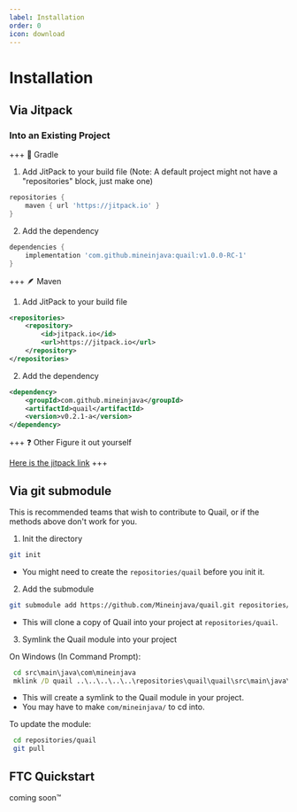 ```yaml
---
label: Installation
order: 0
icon: download
---
```


# Installation

## Via Jitpack

### Into an Existing Project

+++ 🐘 Gradle

1. Add JitPack to your build file (Note: A default project might not have a "repositories" block, just make one)

```gradle
repositories {
    maven { url 'https://jitpack.io' }
}
```

2. Add the dependency

```gradle
dependencies {
    implementation 'com.github.mineinjava:quail:v1.0.0-RC-1'
}
```

+++ 🪶 Maven

1. Add JitPack to your build file

```xml
<repositories>
    <repository>
        <id>jitpack.io</id>
        <url>https://jitpack.io</url>
    </repository>
</repositories>
```

2. Add the dependency

```xml
<dependency>
    <groupId>com.github.mineinjava</groupId>
    <artifactId>quail</artifactId>
    <version>v0.2.1-a</version>
</dependency>
```

+++ ❓ Other
Figure it out yourself

[Here is the jitpack link](https://jitpack.io/#mineinjava/quail)
+++


## Via git submodule
This is recommended teams that wish to contribute to Quail, or if the methods above don't work for you.

1. Init the directory

```bash
git init
```

-  You might need to create the `repositories/quail` before you init it.

2. Add the submodule

```bash
git submodule add https://github.com/Mineinjava/quail.git repositories/quail
```

- This will clone a copy of Quail into your project at `repositories/quail`.

3.  Symlink the Quail module into your project

On Windows (In Command Prompt):

```cmd
 cd src\main\java\com\mineinjava
 mklink /D quail ..\..\..\..\..\repositories\quail\quail\src\main\java\com\mineinjava\quail
```



- This will create a symlink to the Quail module in your project.
- You may have to make `com/mineinjava/` to cd into.

To update the module:
```bash
 cd repositories/quail
 git pull
```

## FTC Quickstart

coming soon™
